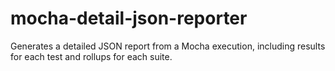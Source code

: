 # mocha-detail-json-reporter
Generates a detailed JSON report from a Mocha execution, including results for each test and rollups for each suite.
